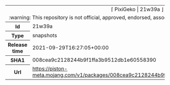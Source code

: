 <html><table>
<tr><td colspan="2" align="center"><img width="0" height="0"><br/>⌈ PixiGeko | 21w39a ⌋<br/><img width="0" height="0"></td></tr>
<tr><td colspan="2" align="center"><img width="0" height="0"><br/>
:warning: This repository is not official, approved, endorsed, associated or connected with Mojang :warning:
<br/><img width="0" height="0"></td></tr>
<tr><th>Id</th><td>21w39a</td></tr>
<tr><th>Type</th><td>snapshots</td></tr>
<tr><th>Release time</th><td>2021-09-29T16:27:05+00:00</td></tr>
<tr><th>SHA1</th><td>008cea9c2128244b9f1ffa3b9512db1e60558390</td></tr>
<tr><th>Url</th><td><a href="https://piston-meta.mojang.com/v1/packages/008cea9c2128244b9f1ffa3b9512db1e60558390/21w39a.json">https://piston-meta.mojang.com/v1/packages/008cea9c2128244b9f1ffa3b9512db1e60558390/21w39a.json</a></td></tr>